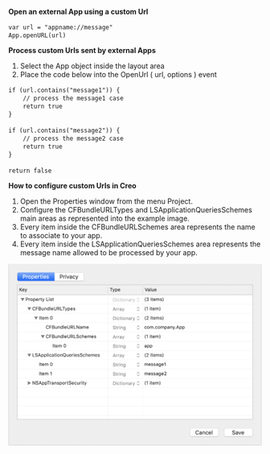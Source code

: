 **Open an external App using a custom Url**
```
var url = "appname://message"
App.openURL(url)
```

**Process custom Urls sent by external Apps**
1. Select the App object inside the layout area
2. Place the code below into the OpenUrl ( url, options ) event

```
if (url.contains("message1")) {
    // process the message1 case 
    return true
}

if (url.contains("message2")) {
    // process the message2 case 
    return true
}

return false
```

**How to configure custom Urls in Creo**
1. Open the Properties window from the menu Project.
2. Configure the CFBundleURLTypes and LSApplicationQueriesSchemes main areas as represented into the example image.
3. Every item inside the CFBundleURLSchemes area represents the name to associate to  your app.
4. Every item inside the LSApplicationQueriesSchemes area represents the message name allowed to be processed by your app.

![OpenURL](../images/technotes/openurl.png)